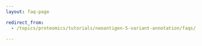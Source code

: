 ```yaml
---
layout: faq-page

redirect_from:
  - /topics/proteomics/tutorials/neoantigen-5-variant-annotation/faqs/

---
```


